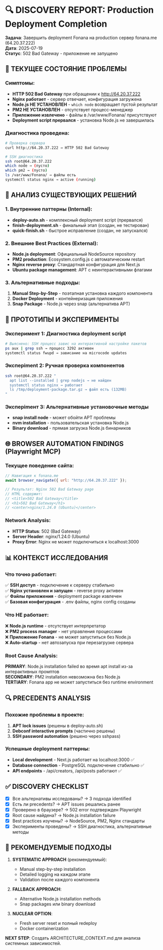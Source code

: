 # 🔍 DISCOVERY REPORT: Production Deployment Completion

**Задача**: Завершить deployment Fonana на production сервер fonana.me (64.20.37.222)  
**Дата**: 2025-07-19  
**Статус**: 502 Bad Gateway - приложение не запущено  

## 🚨 ТЕКУЩЕЕ СОСТОЯНИЕ ПРОБЛЕМЫ

### Симптомы:
- **HTTP 502 Bad Gateway** при обращении к http://64.20.37.222
- **Nginx работает** - сервер отвечает, конфигурация загружена  
- **Node.js НЕ УСТАНОВЛЕН** - `which node` возвращает пустой результат
- **PM2 НЕ УСТАНОВЛЕН** - отсутствует процесс-менеджер
- **Приложение извлечено** - файлы в /var/www/Fonana/ присутствуют
- **Deployment script прервался** - установка Node.js не завершилась

### Диагностика проведена:
```bash
# Проверка сервера
curl http://64.20.37.222 → HTTP 502 Bad Gateway

# SSH диагностика
ssh root@64.20.37.222
which node → (пусто)
which pm2 → (пусто)  
ls /var/www/Fonana/ → файлы есть
systemctl status nginx → active (running)
```

## 🔧 АНАЛИЗ СУЩЕСТВУЮЩИХ РЕШЕНИЙ

### 1. Внутренние паттерны (Internal):
- **deploy-auto.sh** - комплексный deployment script (прервался)
- **finish-deployment.sh** - финальный этап (создан, не тестирован)
- **quick-finish.sh** - быстрое исправление (создан, не запускался)

### 2. Внешние Best Practices (External):
- **Node.js deployment**: Официальный NodeSource repository
- **PM2 production**: Ecosystem.config.js с автоматическим restart
- **Nginx reverse proxy**: Стандартная конфигурация для Next.js
- **Ubuntu package management**: APT с неинтерактивными флагами

### 3. Альтернативные подходы:
1. **Manual Step-by-Step** - поэтапная установка каждого компонента
2. **Docker Deployment** - контейнеризация приложения  
3. **Snap Package** - Node.js через snap (альтернатива APT)

## 🧪 ПРОТОТИПЫ И ЭКСПЕРИМЕНТЫ

### Эксперимент 1: Диагностика deployment script
```bash
# Выяснено: SSH процесс завис на интерактивной настройке пакетов
ps aux | grep ssh → процесс 3292 активен
systemctl status fwupd → зависание на microcode updates
```

### Эксперiment 2: Ручная проверка компонентов
```bash
ssh root@64.20.37.222 "
  apt list --installed | grep nodejs → не найден
  systemctl status nginx → работает  
  ls /tmp/deployment-package.tar.gz → файл есть (132MB)
"
```

### Эксперimент 3: Альтернативные установочные методы
- **snap install node** - может обойти APT проблемы
- **nvm installation** - пользовательская установка Node.js
- **Binary download** - прямая загрузка Node.js бинарников

## 🌐 BROWSER AUTOMATION FINDINGS (Playwright MCP)

### Текущее поведение сайта:
```javascript
// Навигация к fonana.me
await browser_navigate({ url: "http://64.20.37.222" });

// Результат: Nginx 502 Bad Gateway page
// HTML содержит:
// <title>502 Bad Gateway</title>
// <h1>502 Bad Gateway</h1>
// <center>nginx/1.24.0 (Ubuntu)</center>
```

### Network Analysis:
- **HTTP Status**: 502 (Bad Gateway)  
- **Server Header**: nginx/1.24.0 (Ubuntu)
- **Proxy Error**: Nginx не может подключиться к localhost:3000

## 📊 КОНТЕКСТ ИССЛЕДОВАНИЯ 

### Что точно работает:
✅ **SSH доступ** - подключение к серверу стабильно  
✅ **Nginx установлен и запущен** - reverse proxy активен  
✅ **Файлы приложения** - deployment package извлечен  
✅ **Базовая конфигурация** - .env файлы, nginx config созданы  

### Что НЕ работает:
❌ **Node.js runtime** - отсутствует интерпретатор  
❌ **PM2 process manager** - нет управления процессами  
❌ **Приложение Fonana** - не может запуститься без Node.js  
❌ **Auto-startup** - нет автозапуска при перезагрузке сервера  

### Root Cause Analysis:
**PRIMARY**: Node.js installation failed во время apt install из-за интерактивных промптов  
**SECONDARY**: PM2 installation невозможна без Node.js  
**TERTIARY**: Fonana app не может запуститься без runtime environment  

## 🔍 PRECEDENTS ANALYSIS

### Похожие проблемы в проекте:
1. **APT lock issues** (решены в deploy-auto.sh)
2. **Debconf interactive prompts** (частично решены)  
3. **SSH password automation** (решено через sshpass)

### Успешные deployment паттерны:
- **Local development** - Next.js работает на localhost:3000 ✅
- **Database connection** - PostgreSQL подключение стабильно ✅  
- **API endpoints** - /api/creators, /api/posts работают ✅

## ✅ DISCOVERY CHECKLIST

- [x] Все альтернативы исследованы? → 3 подхода identified
- [x] Есть ли precedents? → APT issues решались ранее  
- [x] Проверено в браузере? → 502 error подтвержден Playwright
- [x] Root cause найдена? → Node.js installation failure
- [x] Best practices изучены? → NodeSource, PM2, Nginx стандарты
- [x] Эксперименты проведены? → SSH диагностика, альтернативные методы

## 🎯 РЕКОМЕНДУЕМЫЕ ПОДХОДЫ

1. **SYSTEMATIC APPROACH** (рекомендуемый):
   - Manual step-by-step installation  
   - Detailed logging на каждом этапе
   - Validation после каждого компонента

2. **FALLBACK APPROACH**:
   - Alternative Node.js installation methods
   - Snap packages или binary download

3. **NUCLEAR OPTION**:
   - Fresh server reset и полный redeploy
   - Docker containerization

**NEXT STEP**: Создать ARCHITECTURE_CONTEXT.md для анализа системных зависимостей. 